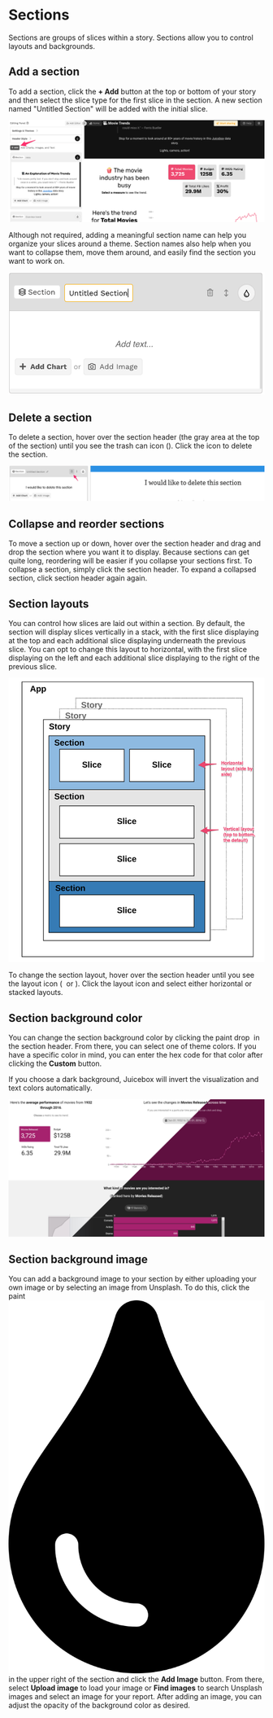 # Sections

Sections are groups of slices within a story. Sections allow you to control layouts and backgrounds.

## Add a section

To add a section, click the **+ Add** button at the top or bottom of your story and then select the slice type for the first slice in the section. A new section named "Untitled Section" will be added with the initial slice.&#x20;

![Click the + Add button to add a section to the top or bottom of your story](<../../.gitbook/assets/image (316).png>)

Although not required, adding a meaningful section name can help you organize your slices around a theme. Section names also help when you want to collapse them, move them around, and easily find the section you want to work on.&#x20;

![](<../../.gitbook/assets/image (309).png>)

## Delete a section

To delete a section, hover over the section header (the gray area at the top of the section) until you see the trash can icon (<img src="../../.gitbook/assets/trash-alt-regular.svg" alt="" data-size="line">). Click the icon to delete the section.

![Deleting a section](<../../.gitbook/assets/image (1).png>)

## Collapse and reorder sections

To move a section up or down, hover over the section header and drag and drop the section where you want it to display. Because sections can get quite long, reordering will be easier if you collapse your sections first. To collapse a section, simply click the section header. To expand a collapsed section, click section header again again.

## Section layouts

You can control how slices are laid out within a section. By default, the section will display slices vertically in a stack, with the first slice displaying at the top and each additional slice displaying underneath the previous slice. You can opt to change this layout to horizontal, with the first slice displaying on the left and each additional slice displaying to the right of the previous slice.&#x20;

![](<../../.gitbook/assets/image (28).png>)

To change the section layout, hover over the section header until you see the layout icon ( <img src="../../.gitbook/assets/arrows-alt-v-solid.svg" alt="" data-size="line"> or <img src="../../.gitbook/assets/arrows-alt-h-solid.svg" alt="" data-size="line">). Click the layout icon and select either horizontal or stacked layouts.&#x20;

## Section background color

You can change the section background color by clicking the paint drop <img src="../../.gitbook/assets/tint-solid.svg" alt="" data-size="line"> in the section header. From there, you can select one of theme colors. If you have a specific color in mind, you can enter the hex code for that color after clicking the **Custom** button.&#x20;

If you choose a dark background, Juicebox will invert the visualization and text colors automatically.

![Examples of automatic behavior with light and dark backgrounds.](<../../.gitbook/assets/Light Dark 2048.png>)

## Section background image

You can add a background image to your section by either uploading your own image or by selecting an image from Unsplash. To do this, click the paint <img src="../../.gitbook/assets/tint-solid (1).svg" alt="" data-size="line"> in the upper right of the section and click the **Add Image** button. From there, select **Upload image** to load your image or **Find images** to search Unsplash images and select an image for your report. After adding an image, you can adjust the opacity of the background color as desired.&#x20;
